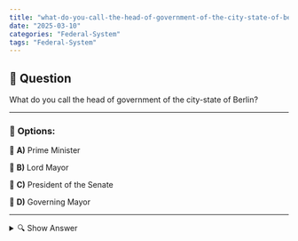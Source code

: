 ```yaml
---
title: "what-do-you-call-the-head-of-government-of-the-city-state-of-berlin"
date: "2025-03-10"
categories: "Federal-System"
tags: "Federal-System"
---
```


## 📌 **Question**

What do you call the head of government of the city-state of Berlin?



---

### 📝 **Options:**

🔘 **A)** Prime Minister

🔘 **B)** Lord Mayor

🔘 **C)** President of the Senate

🔘 **D)** Governing Mayor

---

<details>
  <summary>🔍 Show Answer</summary>

  <p>
💡  <b>Correct Answer:</b>  d
  </p>
  <p>
    📖<b>Explanation:</b>
    Berlin is both a city and an independent state in Germany. The government of the city-state is led by a designated official who is responsible for administration and political direction. Different German cities and states use different titles for their heads of government, such as Prime Minister, Lord Mayor or Mayor. In Berlin, on the other hand, there is a unique designation that reflects the city's special position as a city-state. Understanding this variety of titles is important in order to determine the correct designation for the leading position in Berlin.
  </p>
</details>

